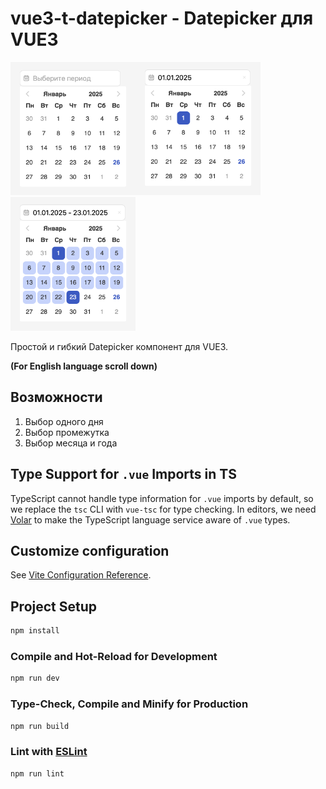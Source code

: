 # vue3-t-datepicker - Datepicker для VUE3

<img src="https://raw.githubusercontent.com/evgenyan/vue3-t-datepicker/refs/heads/main/screenshots/tdp1.png" width="200"/><img src="https://raw.githubusercontent.com/evgenyan/vue3-t-datepicker/refs/heads/main/screenshots/tdp2.png" width="200"/><img src="https://raw.githubusercontent.com/evgenyan/vue3-t-datepicker/refs/heads/main/screenshots/tdp3.png" width="200"/>

Простой и гибкий Datepicker компонент для VUE3.

**(For English language scroll down)**

## Возможности

1. Выбор одного дня
2. Выбор промежутка
3. Выбор месяца и года

## Type Support for `.vue` Imports in TS

TypeScript cannot handle type information for `.vue` imports by default, so we replace the `tsc` CLI with `vue-tsc` for type checking. In editors, we need [Volar](https://marketplace.visualstudio.com/items?itemName=Vue.volar) to make the TypeScript language service aware of `.vue` types.

## Customize configuration

See [Vite Configuration Reference](https://vite.dev/config/).

## Project Setup

```sh
npm install
```

### Compile and Hot-Reload for Development

```sh
npm run dev
```

### Type-Check, Compile and Minify for Production

```sh
npm run build
```

### Lint with [ESLint](https://eslint.org/)

```sh
npm run lint
```
